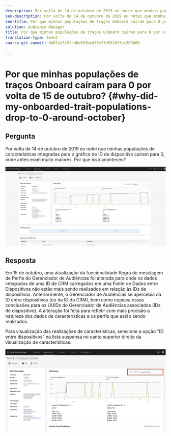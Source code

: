 ```yaml
---
description: Por volta de 14 de outubro de 2019 eu notei que minhas populações de características integradas para o gráfico de ID de dispositivo caíram para 0, onde antes eram muito maiores.
seo-description: Por volta de 14 de outubro de 2019 eu notei que minhas populações de características integradas para o gráfico de ID de dispositivo caíram para 0, onde antes eram muito maiores.
seo-title: Por que minhas populações de traços Onboard caíram para 0 por volta de 15 de outubro?
solution: Audience Manager
title: Por que minhas populações de traços Onboard caíram para 0 por volta de 15 de outubro?
translation-type: tm+mt
source-git-commit: 0487a15c5fcd0e653bedf0e7fd8326f5cc363660

---
```



# Por que minhas populações de traços Onboard caíram para 0 por volta de 15 de outubro? {#why-did-my-onboarded-trait-populations-drop-to-0-around-october}

## Pergunta

Por volta de 14 de outubro de 2019 eu notei que minhas populações de características integradas para o gráfico de ID de dispositivo caíram para 0, onde antes eram muito maiores. Por que isso aconteceu?

![Imagem do menu suspenso ID do dispositivo](assets/device_id_populationdrop.png)

## Resposta

Em 15 de outubro, uma atualização da funcionalidade Regra de mesclagem de Perfis do Gerenciador de Audiências foi alterada para onde os dados integrados de uma ID de CRM carregados em uma Fonte de Dados entre Dispositivos não estão mais sendo realizados em relação às IDs de dispositivos.  Anteriormente, o Gerenciador de Audiências se apercebia da ID entre dispositivos (ou da ID do CRM), bem como copiava essas conclusões para os UUIDs do Gerenciador de Audiências associados (IDs de dispositivo).  A alteração foi feita para refletir com mais precisão a natureza dos dados de características e os perfis que estão sendo realizados.

Para visualização das realizações de características, selecione a opção &quot;ID entre dispositivos&quot; na lista suspensa no canto superior direito da visualização de características.

![Realizações de Visualização por ID entre dispositivos](assets/deviceid-crossdevice.png)